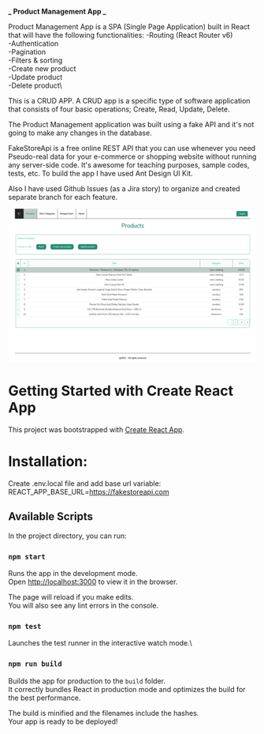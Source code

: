 **_ Product Management App _**

Product Management App is a SPA (Single Page Application) built in React that will have the following functionalities:
-Routing (React Router v6)\
-Authentication\
-Pagination\
-Filters & sorting\
-Create new product\
-Update product\
-Delete product\

This is a CRUD APP. A CRUD app is a specific type of software application that consists of four basic operations; Create, Read, Update, Delete.

The Product Management application was built using a fake API and it's not going to make any changes in the database.

FakeStoreApi is a free online REST API that you can use whenever you need Pseudo-real data for your e-commerce or shopping website without running any server-side code. It's awesome for teaching purposes, sample codes, tests, etc.
To build the app I have used Ant Design UI Kit.

Also I have used Github Issues (as a Jira story) to organize and created separate branch for each feature.

![Preview Image](preview-product-management-app.png)

# Getting Started with Create React App

This project was bootstrapped with [Create React App](https://github.com/facebook/create-react-app).

# Installation:

Create .env.local file and add base url variable:\
REACT_APP_BASE_URL=https://fakestoreapi.com

## Available Scripts

In the project directory, you can run:

### `npm start`

Runs the app in the development mode.\
Open [http://localhost:3000](http://localhost:3000) to view it in the browser.

The page will reload if you make edits.\
You will also see any lint errors in the console.

### `npm test`

Launches the test runner in the interactive watch mode.\

### `npm run build`

Builds the app for production to the `build` folder.\
It correctly bundles React in production mode and optimizes the build for the best performance.

The build is minified and the filenames include the hashes.\
Your app is ready to be deployed!
